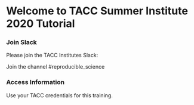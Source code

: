 Welcome to TACC Summer Institute 2020 Tutorial
===


### Join Slack

Please join the TACC Institutes Slack:


Join the channel #reproducible_science


### Access Information
Use your TACC credentials for this training.


